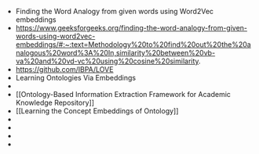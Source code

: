 - Finding the Word Analogy from given words using Word2Vec embeddings
- https://www.geeksforgeeks.org/finding-the-word-analogy-from-given-words-using-word2vec-embeddings/#:~:text=Methodology%20to%20find%20out%20the%20analogous%20word%3A%20In,similarity%20between%20vb-va%20and%20vd-vc%20using%20cosine%20similarity.
- https://github.com/IBPA/LOVE
- Learning Ontologies Via Embeddings
-
- [[Ontology-Based Information Extraction Framework for Academic Knowledge Repository]]
- [[Learning the Concept Embeddings of Ontology]]
-
-
-
-